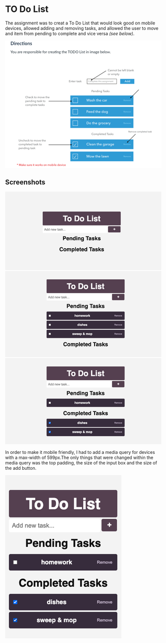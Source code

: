# TO Do List

The assignment was to creat a To Do List that would look good on mobile devices, allowed adding and removing tasks, and allowed the user to move and item from pending to complete and vice versa *(see below)*. 

<img src="images/IMG00.png">

## Screenshots
<img src="images/IMG01.png">
<img src="images/IMG02.png">
<img src="images/IMG03.png">

In order to make it mobile friendly, I had to add a media query for devices with a max-width of 599px.The only things that were changed within the media query was the top padding, the size of the input box and the size of the add button. 

<img src="images/IMG04.png">
